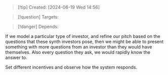 
>[!tip] Created: [2024-06-19 Wed 14:56]

>[!question] Targets: 

>[!danger] Depends: 

If we model a particular type of investor, and refine our pitch based on the questions that these synth investors pose, then we might be able to present something with more questions from an investor than they would have themselves.  Also every question they ask, we would rapidly know the answer to.

Set different incentives and observe how the system responds.

